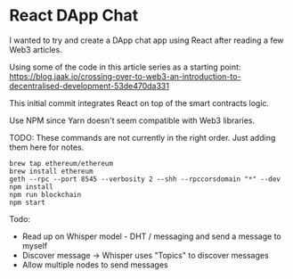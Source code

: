 # React DApp Chat

I wanted to try and create a DApp chat app using React after reading a few Web3 articles.

Using some of the code in this article series as a starting point: https://blog.jaak.io/crossing-over-to-web3-an-introduction-to-decentralised-development-53de470da331

This initial commit integrates React on top of the smart contracts logic.

Use NPM since Yarn doesn't seem compatible with Web3 libraries.

TODO: These commands are not currently in the right order. Just adding them here for notes.
```
brew tap ethereum/ethereum
brew install ethereum
geth --rpc --port 8545 --verbosity 2 --shh --rpccorsdomain "*" --dev
npm install
npm run blockchain
npm start
```

Todo:
- Read up on Whisper model - DHT / messaging and send a message to myself
- Discover message -> Whisper uses "Topics" to discover messages
- Allow multiple nodes to send messages